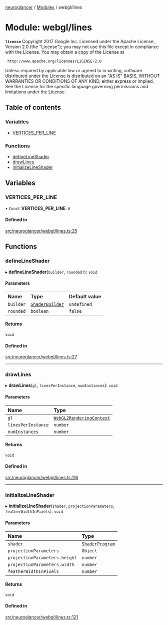 [neuroglancer](../README.md) / [Modules](../modules.md) / webgl/lines

# Module: webgl/lines

**`license`**
Copyright 2017 Google Inc.
Licensed under the Apache License, Version 2.0 (the "License");
you may not use this file except in compliance with the License.
You may obtain a copy of the License at

     http://www.apache.org/licenses/LICENSE-2.0

Unless required by applicable law or agreed to in writing, software
distributed under the License is distributed on an "AS IS" BASIS,
WITHOUT WARRANTIES OR CONDITIONS OF ANY KIND, either express or implied.
See the License for the specific language governing permissions and
limitations under the License.

## Table of contents

### Variables

- [VERTICES\_PER\_LINE](webgl_lines.md#vertices_per_line)

### Functions

- [defineLineShader](webgl_lines.md#definelineshader)
- [drawLines](webgl_lines.md#drawlines)
- [initializeLineShader](webgl_lines.md#initializelineshader)

## Variables

### VERTICES\_PER\_LINE

• `Const` **VERTICES\_PER\_LINE**: ``6``

#### Defined in

[src/neuroglancer/webgl/lines.ts:25](https://github.com/ActiveBrainAtlas2/neuroglancer/blob/1beb5d34/src/neuroglancer/webgl/lines.ts#L25)

## Functions

### defineLineShader

▸ **defineLineShader**(`builder`, `rounded?`): `void`

#### Parameters

| Name | Type | Default value |
| :------ | :------ | :------ |
| `builder` | [`ShaderBuilder`](../classes/webgl_shader.ShaderBuilder.md) | `undefined` |
| `rounded` | `boolean` | `false` |

#### Returns

`void`

#### Defined in

[src/neuroglancer/webgl/lines.ts:27](https://github.com/ActiveBrainAtlas2/neuroglancer/blob/1beb5d34/src/neuroglancer/webgl/lines.ts#L27)

___

### drawLines

▸ **drawLines**(`gl`, `linesPerInstance`, `numInstances`): `void`

#### Parameters

| Name | Type |
| :------ | :------ |
| `gl` | [`WebGL2RenderingContext`](annotation_annotation_layer_state._internal_.md#webgl2renderingcontext) |
| `linesPerInstance` | `number` |
| `numInstances` | `number` |

#### Returns

`void`

#### Defined in

[src/neuroglancer/webgl/lines.ts:116](https://github.com/ActiveBrainAtlas2/neuroglancer/blob/1beb5d34/src/neuroglancer/webgl/lines.ts#L116)

___

### initializeLineShader

▸ **initializeLineShader**(`shader`, `projectionParameters`, `featherWidthInPixels`): `void`

#### Parameters

| Name | Type |
| :------ | :------ |
| `shader` | [`ShaderProgram`](../classes/webgl_shader.ShaderProgram.md) |
| `projectionParameters` | `Object` |
| `projectionParameters.height` | `number` |
| `projectionParameters.width` | `number` |
| `featherWidthInPixels` | `number` |

#### Returns

`void`

#### Defined in

[src/neuroglancer/webgl/lines.ts:121](https://github.com/ActiveBrainAtlas2/neuroglancer/blob/1beb5d34/src/neuroglancer/webgl/lines.ts#L121)
